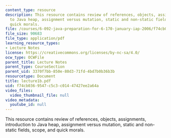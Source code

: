```yaml
---
content_type: resource
description: This resource contains review of references, objects, assignments, introduction
  to Java heap, assignment versus mutation, static and non-static fields, scope, and
  quick morals.
file: /courses/6-092-java-preparation-for-6-170-january-iap-2006/f74cb0369547c5c3c01447427ee2a64a_lecture1b.pdf
file_size: 90683
file_type: application/pdf
learning_resource_types:
- Lecture Notes
license: https://creativecommons.org/licenses/by-nc-sa/4.0/
ocw_type: OCWFile
parent_title: Lecture Notes
parent_type: CourseSection
parent_uid: 3370f7bb-850e-80d3-71fd-4bd7b0b36b3b
resourcetype: Document
title: lecture1b.pdf
uid: f74cb036-9547-c5c3-c014-47427ee2a64a
video_files:
  video_thumbnail_file: null
video_metadata:
  youtube_id: null
---
```

This resource contains review of references, objects, assignments, introduction to Java heap, assignment versus mutation, static and non-static fields, scope, and quick morals.
